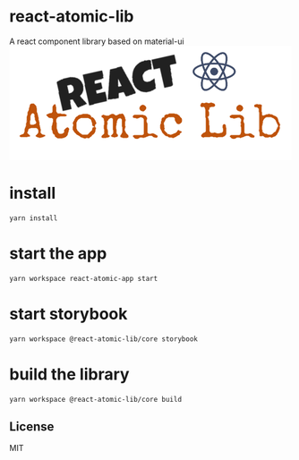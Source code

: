 # react-atomic-lib
A react component library based on material-ui
![logo](./logo.png)

# install

```
yarn install
```

# start the app

```
yarn workspace react-atomic-app start
```

# start storybook

```
yarn workspace @react-atomic-lib/core storybook
```

# build the library

```
yarn workspace @react-atomic-lib/core build
```

## License

MIT
